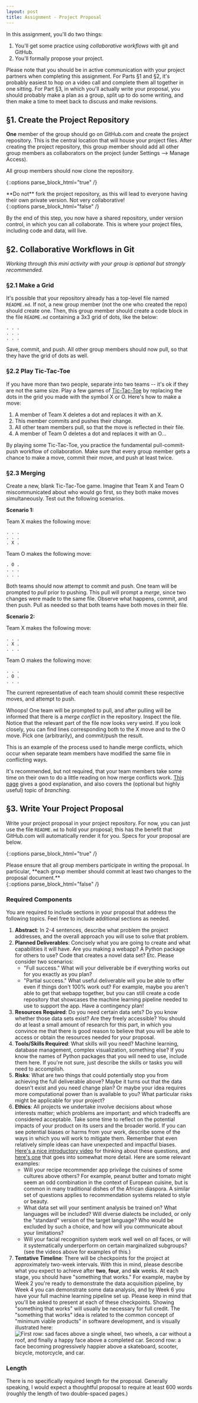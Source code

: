 ```yaml
---
layout: post
title: Assignment - Project Proposal
---
```


In this assignment, you'll do two things: 

1. You'll get some practice using *collaborative workflows* with git and GitHub. 
2. You'll formally propose your project.

Please note that you should be in active communication with your project partners when completing this assignment. For Parts §1 and §2, it's probably easiest to hop on a video call and complete them all together in one sitting. For Part §3, in which you'll actually write your proposal, you should probably make a plan as a group, split up to do some writing, and then make a time to meet back to discuss and make revisions. 

## §1. Create the Project Repository

**One** member of the group should go on GitHub.com and create the project repository. This is the central location that will house your project files. After creating the project repository, this group member should add all other group members as collaborators on the project (under Settings --> Manage Access). 

All group members should now clone the repository. 

{::options parse_block_html="true" /}
<div class="gave-help">
**Do not** fork the project repository, as this will lead to everyone having their own private version. Not very collaborative! 
</div>
{::options parse_block_html="false" /}

By the end of this step, you now have a shared repository, under version control, in which you can all collaborate. This is where your project files, including code and data, will live. 

## §2. Collaborative Workflows in Git

*Working through this mini activity with your group is optional but strongly recommended.*

### §2.1 Make a Grid

It's possible that your repository already has a top-level file named `README.md`. If not, a new group member (not the one who created the repo) should create one. Then, this group member should create a code block in the file `README.md` containing a 3x3 grid of dots, like the below: 

```
. . . 
. . .
. . .
```

Save, commit, and push. All other group members should now pull, so that they have the grid of dots as well. 

### §2.2 Play Tic-Tac-Toe

If you have more than two people, separate into two teams -- it's ok if they are not the same size. Play a few games of [Tic-Tac-Toe](https://en.wikipedia.org/wiki/Tic-tac-toe) by replacing the dots in the grid you made with the symbol X or O. Here's how to make a move: 

1. A member of Team X deletes a dot and replaces it with an X. 
2. This member commits and pushes their change. 
3. All other team members pull, so that the move is reflected in their file. 
4. A member of Team O deletes a dot and replaces it with an O...

By playing some Tic-Tac-Toe, you practice the fundamental pull-commit-push workflow of collaboration. Make sure that every group member gets a chance to make a move, commit their move, and push at least twice. 

### §2.3 Merging

Create a new, blank Tic-Tac-Toe game. Imagine that Team X and Team O miscommunicated about who would go first, so they both make moves simultaneously. Test out the following scenarios. 

**Scenario 1:**

Team X makes the following move:

```
. . . 
. . .
. X .
```

Team O makes the following move: 

```
. O . 
. . .
. . .
```

Both teams should now attempt to commit and push. One team will be prompted to *pull* prior to pushing. This pull will prompt a *merge*, since two changes were made to the same file. Observe what happens, commit, and then push. Pull as needed so that both teams have both moves in their file. 

**Scenario 2:**

Team X makes the following move:

```
. . . 
. X .
. . .
```

Team O makes the following move: 

```
. . . 
. O .
. . .
```

The current representative of each team should commit these respective moves, and attempt to push. 

Whoops! One team will be prompted to pull, and after pulling will be informed that there is a *merge conflict* in the repository. Inspect the file. Notice that the relevant part of the file now looks very weird. If you look closely, you can find lines corresponding both to the X move and to the O move. Pick one (arbitrarily), and commit/push the result. 

This is an example of the process used to handle merge conflicts, which occur when separate team members have modified the same file in conflicting ways. 

It's recommended, but not required, that your team members take some time on their own to do a little reading on how merge conflicts work. [This page](https://git-scm.com/book/en/v2/Git-Branching-Basic-Branching-and-Merging) gives a good explanation, and also covers the (optional but highly useful) topic of *branching*. 

## §3. Write Your Project Proposal

Write your project proposal in your project repository. For now, you can just use the file `README.md` to hold your proposal; this has the benefit that GitHub.com will automatically render it for you. Specs for your proposal are below. 

{::options parse_block_html="true" /}
<div class="gave-help">
Please ensure that all group members participate in writing the proposal. In particular, **each group member should commit at least two changes to the proposal document.** 
</div>
{::options parse_block_html="false" /}

### Required Components

You are required to include sections in your proposal that address the following topics. Feel free to include additional sections as needed. 

1. **Abstract**: In 2-4 sentences, describe what problem the project addresses, and the overall approach you will use to solve that problem. 
2. **Planned Deliverables**: Concisely what you are going to create and what capabilities it will have. Are you making a webapp? A Python package for others to use? Code that creates a novel data set? Etc. Please consider two scenarios: 
    - "Full success." What will your deliverable be if everything works out for you exactly as you plan?
    - "Partial success." What useful deliverable will you be able to offer even if things don't 100% work out? For example, maybe you aren't able to get that webapp together, but you can still create a code repository that showcases the machine learning pipeline needed to use to support the app. Have a contingency plan! 
3. **Resources Required**: Do you need certain data sets? Do you know whether those data sets exist? Are they freely accessible? You should do at least a small amount of research for this part, in which you convince me that there is good reason to believe that you will be able to access or obtain the resources needed for your proposal. 
4. **Tools/Skills Required**: What skills will you need? Machine learning, database management, complex visualization, something else? If you know the names of Python packages that you will need to use, include them here. If you're not sure, just describe the skills or tasks you will need to accomplish.
5. **Risks**: What are two things that could potentially stop you from achieving the full deliverable above? Maybe it turns out that the data doesn't exist and you need change plan? Or maybe your idea requires more computational power than is available to you? What particular risks might be applicable for your project?
6. **Ethics**: All projects we undertake involve decisions about whose interests matter; which problems are important; and which tradeoffs are considered acceptable. Take some time to reflect on the potential impacts of your product on its users and the broader world. If you can see potential biases or harms from your work, describe some of the ways in which you will work to mitigate them. Remember that even relatively simple ideas can have unexpected and impactful biases. [Here's a nice introductory video](https://youtu.be/Ok5sKLXqynQ) for thinking about these questions, and [here's one](https://youtu.be/S-6YGPrmtYc) that goes into somewhat more detail. Here are some relevant examples: 
    - Will your recipe recommender app privilege the cuisines of some cultures above others? For example, peanut butter and tomato might seem an odd combination in the context of European cuisine, but is common in many traditional dishes of the African diaspora. A similar set of questions applies to recommendation systems related to style or beauty. 
    - What data set will your sentiment analysis be trained on? What languages will be included? Will diverse dialects be included, or only the "standard" version of the target language? Who would be excluded by such a choice, and how will you communicate about your limitations? 
    - Will your facial recognition system work well well on *all* faces, or will it systematically underperform on certain marginalized subgroups? (see the videos above for examples of this.)
7. **Tentative Timeline**: There will be checkpoints for the project at approximately two-week intervals. With this in mind, please describe what you expect to achieve after **two**, **four**, and **six** weeks. At each stage, you should have "something that works." For example, maybe by Week 2 you're ready to demonstrate the data acquisition pipeline, by Week 4 you can demonstrate some data analysis, and by Week 6 you have your full machine learning pipeline set up. Please keep in mind that you'll be asked to present at each of these checkpoints. Showing "something that works" will usually be necessary for full credit. The "something that works" idea is related to the common concept of "minimum viable products" in software development, and is visually illustrated here:  
![First row:  sad faces above a single wheel, two wheels, a car without a roof, and finally a happy face above a completed car. Second row: a face becoming progressively happier above a skateboard, scooter, bicycle, motorcycle, and car.](https://miro.medium.com/max/2604/1*aXIr4rEoYwsTLuS2L1-UmQ.png)    

### Length

There is no specifically required length for the proposal. Generally speaking, I would expect a thoughtful proposal to require at least 600 words (roughly the length of two double-spaced pages.)







